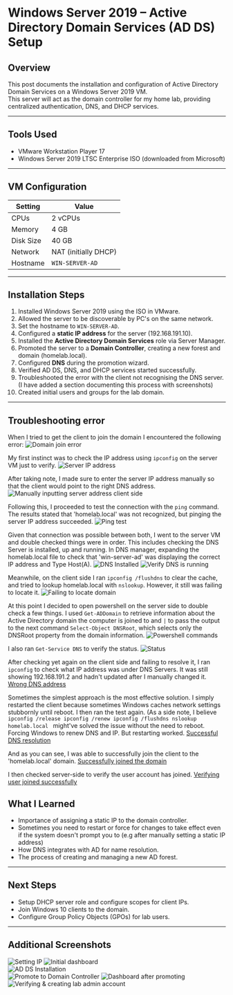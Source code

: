 # Windows Server 2019 – Active Directory Domain Services (AD DS) Setup

## Overview
This post documents the installation and configuration of Active Directory Domain Services on a Windows Server 2019 VM.  
This server will act as the domain controller for my home lab, providing centralized authentication, DNS, and DHCP services.

---

## Tools Used
- VMware Workstation Player 17  
- Windows Server 2019 LTSC Enterprise ISO (downloaded from Microsoft)

---

## VM Configuration
| Setting         | Value                |
|-----------------|----------------------|
| CPUs            | 2 vCPUs              |
| Memory          | 4 GB                 |
| Disk Size       | 40 GB                |
| Network         | NAT (initially DHCP) |
| Hostname        | `WIN-SERVER-AD`      |

---

## Installation Steps
1. Installed Windows Server 2019 using the ISO in VMware.
2. Allowed the server to be discoverable by PC's on the same network. 
3. Set the hostname to `WIN-SERVER-AD`.  
4. Configured a **static IP address** for the server (192.168.191.10).  
5. Installed the **Active Directory Domain Services** role via Server Manager.  
6. Promoted the server to a **Domain Controller**, creating a new forest and domain (homelab.local).  
7. Configured **DNS** during the promotion wizard.  
8. Verified AD DS, DNS, and DHCP services started successfully.
9. Troubleshooted the error with the client not recognising the DNS server. (I have added a section documenting this process with screenshots)
10. Created initial users and groups for the lab domain.  

---

## Troubleshooting error

When I tried to get the client to join the domain I encountered the following error:
![Domain join error](images/JoinError.png)

My first instinct was to check the IP address using `ipconfig` on the server VM just to verify. 
![Server IP address](images/Troubleshooting1.png)

After taking note, I made sure to enter the server IP address manually so that the client would point to the right DNS address. 
![Manually inputting server address client side](images/Troubleshooting2.png)

Following this, I proceeded to test the connection with the `ping` command. The results stated that 'homelab.local' was not recognized, but pinging the server IP address succeeded. 
![Ping test](images/Troubleshooting3.png)

Given that connection was possible between both, I went to the server VM and double checked things were in order. This includes checking the DNS Server is installed, up and running. In DNS manager, expanding the homelab.local file to check that 'win-server-ad' was displaying the correct IP address and Type Host(A).
![DNS Installed](images/DNSTicked.png)
![Verify DNS is running](images/VerifyingDNSRunning.png)

Meanwhile, on the client side I ran `ipconfig /flushdns` to clear the cache, and tried to lookup homelab.local with `nslookup`. However, it still was failing to locate it. 
![Failing to locate domain](TS6-DNSUnknown.png)

At this point I decided to open powershell on the server side to double check a few things. I used `Get-ADDomain` to retrieve information about the Active Directory domain the computer is joined to and `|` to pass the output to the next command `Select-Object DNSRoot`, which selects only the DNSRoot property from the domain information.
![Powershell commands](TS9-images/ConfirmADDSname.png)

I also ran `Get-Service DNS` to verify the status. 
![Status](images/TS10-StatusRunning.png)

After checking yet again on the client side and failing to resolve it, I ran `ipconfig` to check what IP address was under DNS Servers. It was still showing 192.168.191.2 and hadn't updated after I manually changed it. 
[Wrong DNS address](images/TS12-WrongIPDNS.png)

Sometimes the simplest approach is the most effective solution. I simply restarted the client because sometimes Windows caches network settings stubbornly until reboot. I then ran the test again. 
(As a side note, I believe `ipconfig /release
ipconfig /renew
ipconfig /flushdns
nslookup homelab.local
` might've solved the issue without the need to reboot. Forcing Windows to renew DNS and IP. But restarting worked. 
[Successful DNS resolution](TS13-nslookup.png)

And as you can see, I was able to successfully join the client to the 'homelab.local' domain. 
[Successfully joined the domain](images/TS15-welcomeMes.png)

I then checked server-side to verify the user account has joined. 
[Verifying user joined successfully](images/TS16-UserVerify.png)



## What I Learned
- Importance of assigning a static IP to the domain controller.
- Sometimes you need to restart or force for changes to take effect even if the system doesn't prompt you to (e.g after manually setting a static IP address)
- How DNS integrates with AD for name resolution.  
- The process of creating and managing a new AD forest.  

---

## Next Steps
- Setup DHCP server role and configure scopes for client IPs.  
- Join Windows 10 clients to the domain.  
- Configure Group Policy Objects (GPOs) for lab users.

---

## Additional Screenshots
![Setting IP](IPv4-Settings.png)
![Initial dashboard](images/WServ-Install.png)  
![AD DS Installation](images/ADDS.png)  
![Promote to Domain Controller](images/Promote-server.png)
![Dashboard after promoting](images/Dashboard.png)  
![Verifying & creating lab admin account](images/server-users.png)

